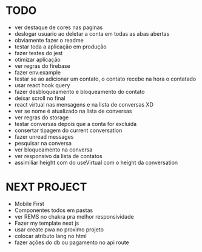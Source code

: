 # TODO

- ver destaque de cores nas paginas
- deslogar usuario ao deletar a conta em todas as abas abertas
- obviamente fazer o readme
- testar toda a aplicação em produção
- fazer testes do jest
- otimizar aplicação
- ver regras do firebase
- fazer env.example
- testar se ao adicionar um contato, o contato recebe na hora o contatado
- usar react hook query
- fazer desbloqueamento e bloqueamento do contato
- deixar scroll no final
- react virtual nas mensagens e na lista de conversas XD
- ver se nome é atualizado na lista de conversas
- ver regras do storage
- testar conversas depois que a conta for excluida
- consertar tipagem do current conversation
- fazer unread messages
- pesquisar na conversa
- ver bloqueamento na conversa
- ver responsivo da lista de contatos
- assimiliar height com do useVirtual com o height da conversation

# NEXT PROJECT

- Mobile First
- Componentes todos em pastas
- ver REMS no chakra pra melhor responsividade
- Fazer my template next js
- usar create pwa no proximo projeto
- colocar atributo lang no html
- fazer ações do db ou pagamento no api route
